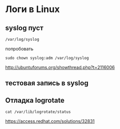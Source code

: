 Логи в Linux
============

syslog пуст
-----------

`/var/log/syslog`

попробовать

`sudo chown syslog:adm /var/log/syslog`

http://ubuntuforums.org/showthread.php?t=2116006

тестовая запись в syslog
------------------------

Отладка logrotate
-----------------


`cat /var/lib/logrotate/status`

https://access.redhat.com/solutions/32831